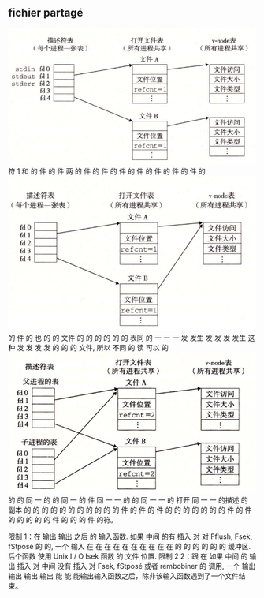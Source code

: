 ## fichier partagé
![img.png](img.png) 符 1 和 的 件 的 件 两 的 件 的 件 的 件 的 件 的 件 的 件 的 件 的 ![img_1.png](img_1.png)的 件 的 也 的 的 文件 的 的 的 的 的 的 表同 的 一 一 一 发 发生 发 发 发 发生 这 种 发 发 发 发 的 的 的 文件, 所以 不同 的 读 可以 的 ![img_2.png](img_2.png)的 的 同 一 的 的 同 一 的 件 同 一 一 的 的 同 一 一 的 打开 同 一 一 的描述 的 副本 的 的 的 的 的 的 的 的 的 的 的 件 的 件 的 件 的 的 的 的 的 的 的 件 的 件 的 的 的 的 的 件 的 的 的 件 的符。

限制 1：在 输出 输出 之后 的 输入函数. 如果 中间 的有 插入 对 对 Fflush, Fsek, fStposé 的 的, 一个 输入 在 在 在 在 在 在 在 在 在 在 的 的 的 的 的 的 缓冲区. 后个函数 使用 Unix I / O lsek 函数 的 文件 位置. 限制 2 2：跟 在 如果 中间 的 输出 插入 对 中间 没有 插入 对 Fsek, fStposé 或者 rembobiner 的 调用, 一个 输出 输出 输出 输出 能 能 能输出输入函数之后，除非该输入函数遇到了一个文件结束。

